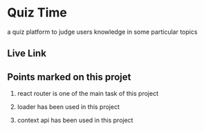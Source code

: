 # Quiz Time

a quiz platform to judge users knowledge in some particular topics

## Live Link


## Points marked on this projet
1. react router is one of the main task of this project 

2. loader has been used in this project

3. context api has been used in this project